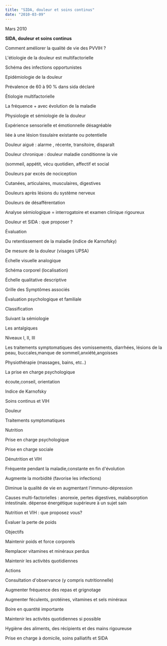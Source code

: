 ```yaml
---
title: "SIDA, douleur et soins continus"
date: "2010-03-09"
---
```


Mars 2010

**SIDA, douleur et soins continus**

Comment améliorer la qualité de vie des PVVIH ?

L'étiologie de la douleur est multifactorielle

Schéma des infections opportunistes

Epidémiologie de la douleur

Prévalence de 60 à 90 % dans sida déclaré

Étiologie multifactorielle

La fréquence + avec évolution de la maladie

Physiologie et sémiologie de la douleur

Expérience sensorielle et émotionnelle désagréable

liée à une lésion tissulaire existante ou potentielle

Douleur aiguë : alarme , récente, transitoire, disparaît

Douleur chronique : douleur maladie conditionne la vie

(sommeil, appétit, vécu quotidien, affectif et social

Douleurs par excès de nociception

Cutanées, articulaires, musculaires, digestives

Douleurs après lésions du système nerveux

Douleurs de désafférentation

Analyse sémiologique = interrogatoire et examen clinique rigoureux

Douleur et SIDA : que proposer ?

Évaluation

Du retentissement de la maladie (indice de Karnofsky)

De mesure de la douleur (visages UPSA)

Échelle visuelle analogique

Schéma corporel (localisation)

Échelle qualitative descriptive

Grille des Symptômes associés

Évaluation psychologique et familiale

Classification

Suivant la sémiologie

Les antalgiques

Niveaux I, II, III

Les traitements symptomatiques des vomissements, diarrhées, lésions de la peau, buccales,manque de sommeil,anxiété,angoisses

Physiothérapie (massages, bains, etc..)

La prise en charge psychologique

écoute,conseil, orientation

Indice de Karnofsky

Soins continus et VIH

Douleur

Traitements symptomatiques

Nutrition

Prise en charge psychologique

Prise en charge sociale

Dénutrition et VIH

Fréquente pendant la maladie,constante en fin d'évolution

Augmente la morbidité (favorise les infections)

Diminue la qualité de vie en augmentant l'immuno-dépression

Causes multi-factorielles : anorexie, pertes digestives, malabsorption intestinale. dépense énergétique supérieure à un sujet sain

Nutrition et VIH : que proposez vous?

Évaluer la perte de poids

Objectifs

Maintenir poids et force corporels

Remplacer vitamines et minéraux perdus

Maintenir les activités quotidiennes

Actions

Consultation d'observance (y compris nutritionnelle)

Augmenter fréquence des repas et grignotage

Augmenter féculents, protéines, vitamines et sels minéraux

Boire en quantité importante

Maintenir les activités quotidiennes si possible

Hygiène des aliments, des récipients et des mains rigoureuse

Prise en charge à domicile, soins palliatifs et SIDA